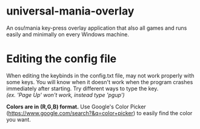 # universal-mania-overlay
An osu!mania key-press overlay application that also all games and runs easily and minimally on every Windows machine.

# Editing the config file
When editing the keybinds in the config.txt file, may not work properly with some keys. You will know when it doesn't work when the program crashes immediately after starting. Try different ways to type the key.
<br>
*(ex. 'Page Up' won't work, instead type 'pgup')*

**Colors are in (R,G,B) format.** 
Use Google's Color Picker (https://www.google.com/search?&q=color+picker) to easily find the color you want.
